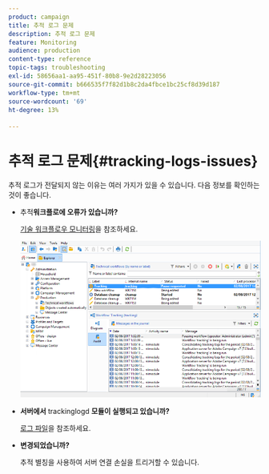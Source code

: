 ```yaml
---
product: campaign
title: 추적 로그 문제
description: 추적 로그 문제
feature: Monitoring
audience: production
content-type: reference
topic-tags: troubleshooting
exl-id: 58656aa1-aa95-451f-80b8-9e2d28223056
source-git-commit: b666535f7f82d1b8c2da4fbce1bc25cf8d39d187
workflow-type: tm+mt
source-wordcount: '69'
ht-degree: 13%

---
```


# 추적 로그 문제{#tracking-logs-issues}



추적 로그가 전달되지 않는 이유는 여러 가지가 있을 수 있습니다. 다음 정보를 확인하는 것이 좋습니다.

* **&#x200B;**&#x200B;추적&#x200B;**워크플로에 오류가 있습니까?**

  [기술 워크플로우 모니터링](../../workflow/using/monitoring-technical-workflows.md)을 참조하세요.

  ![](assets/tracking_scheduled_task.png)

* **서버에서** trackinglogd **모듈이 실행되고 있습니까?**

  [로그 파일](../../production/using/log-files.md)을 참조하세요.

* **변경되었습니까?**

  추적 별칭을 사용하여 서버 연결 손실을 트리거할 수 있습니다.
